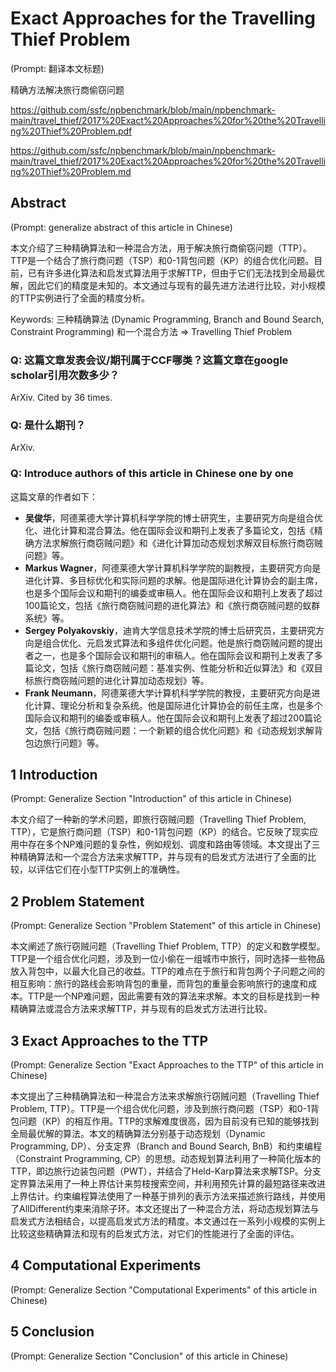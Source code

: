 # Exact Approaches for the Travelling Thief Problem

(Prompt: 翻译本文标题)

精确方法解决旅行商偷窃问题

https://github.com/ssfc/npbenchmark/blob/main/npbenchmark-main/travel_thief/2017%20Exact%20Approaches%20for%20the%20Travelling%20Thief%20Problem.pdf

https://github.com/ssfc/npbenchmark/blob/main/npbenchmark-main/travel_thief/2017%20Exact%20Approaches%20for%20the%20Travelling%20Thief%20Problem.md

## Abstract

(Prompt: generalize abstract of this article in Chinese)

本文介绍了三种精确算法和一种混合方法，用于解决旅行商偷窃问题（TTP）。TTP是一个结合了旅行商问题（TSP）和0-1背包问题（KP）的组合优化问题。目前，已有许多进化算法和启发式算法用于求解TTP，但由于它们无法找到全局最优解，因此它们的精度是未知的。本文通过与现有的最先进方法进行比较，对小规模的TTP实例进行了全面的精度分析。

Keywords: 三种精确算法 (Dynamic Programming, Branch and Bound Search, Constraint Programming) 和一个混合方法 => Travelling Thief Problem

### Q: 这篇文章发表会议/期刊属于CCF哪类？这篇文章在google scholar引用次数多少？

ArXiv. Cited by 36 times. 

### Q: 是什么期刊？

ArXiv. 

### Q: Introduce authors of this article in Chinese one by one

这篇文章的作者如下：

- **吴俊华**，阿德莱德大学计算机科学学院的博士研究生，主要研究方向是组合优化、进化计算和混合算法。他在国际会议和期刊上发表了多篇论文，包括《精确方法求解旅行商窃贼问题》和《进化计算加动态规划求解双目标旅行商窃贼问题》等。
- **Markus Wagner**，阿德莱德大学计算机科学学院的副教授，主要研究方向是进化计算、多目标优化和实际问题的求解。他是国际进化计算协会的副主席，也是多个国际会议和期刊的编委或审稿人。他在国际会议和期刊上发表了超过100篇论文，包括《旅行商窃贼问题的进化算法》和《旅行商窃贼问题的蚁群系统》等。
- **Sergey Polyakovskiy**，迪肯大学信息技术学院的博士后研究员，主要研究方向是组合优化、元启发式算法和多组件优化问题。他是旅行商窃贼问题的提出者之一，也是多个国际会议和期刊的审稿人。他在国际会议和期刊上发表了多篇论文，包括《旅行商窃贼问题：基准实例、性能分析和近似算法》和《双目标旅行商窃贼问题的进化计算加动态规划》等。
- **Frank Neumann**，阿德莱德大学计算机科学学院的教授，主要研究方向是进化计算、理论分析和复杂系统。他是国际进化计算协会的前任主席，也是多个国际会议和期刊的编委或审稿人。他在国际会议和期刊上发表了超过200篇论文，包括《旅行商窃贼问题：一个新颖的组合优化问题》和《动态规划求解背包边旅行问题》等。

## 1 Introduction

(Prompt: Generalize Section "Introduction" of this article in Chinese)

本文介绍了一种新的学术问题，即旅行窃贼问题（Travelling Thief Problem, TTP），它是旅行商问题（TSP）和0-1背包问题（KP）的结合。它反映了现实应用中存在多个NP难问题的复杂性，例如规划、调度和路由等领域。本文提出了三种精确算法和一个混合方法来求解TTP，并与现有的启发式方法进行了全面的比较，以评估它们在小型TTP实例上的准确性。

## 2 Problem Statement

(Prompt: Generalize Section "Problem Statement" of this article in Chinese)

本文阐述了旅行窃贼问题（Travelling Thief Problem, TTP）的定义和数学模型。TTP是一个组合优化问题，涉及到一位小偷在一组城市中旅行，同时选择一些物品放入背包中，以最大化自己的收益。TTP的难点在于旅行和背包两个子问题之间的相互影响：旅行的路线会影响背包的重量，而背包的重量会影响旅行的速度和成本。TTP是一个NP难问题，因此需要有效的算法来求解。本文的目标是找到一种精确算法或混合方法来求解TTP，并与现有的启发式方法进行比较。

## 3 Exact Approaches to the TTP

(Prompt: Generalize Section "Exact Approaches to the TTP" of this article in Chinese)

本文提出了三种精确算法和一种混合方法来求解旅行窃贼问题（Travelling Thief Problem, TTP）。TTP是一个组合优化问题，涉及到旅行商问题（TSP）和0-1背包问题（KP）的相互作用。TTP的求解难度很高，因为目前没有已知的能够找到全局最优解的算法。本文的精确算法分别基于动态规划（Dynamic Programming, DP）、分支定界（Branch and Bound Search, BnB）和约束编程（Constraint Programming, CP）的思想。动态规划算法利用了一种简化版本的TTP，即边旅行边装包问题（PWT），并结合了Held-Karp算法来求解TSP。分支定界算法采用了一种上界估计来剪枝搜索空间，并利用预先计算的最短路径来改进上界估计。约束编程算法使用了一种基于排列的表示方法来描述旅行路线，并使用了AllDifferent约束来消除子环。本文还提出了一种混合方法，将动态规划算法与启发式方法相结合，以提高启发式方法的精度。本文通过在一系列小规模的实例上比较这些精确算法和现有的启发式方法，对它们的性能进行了全面的评估。

## 4 Computational Experiments

(Prompt: Generalize Section "Computational Experiments" of this article in Chinese)

## 5 Conclusion

(Prompt: Generalize Section "Conclusion" of this article in Chinese)